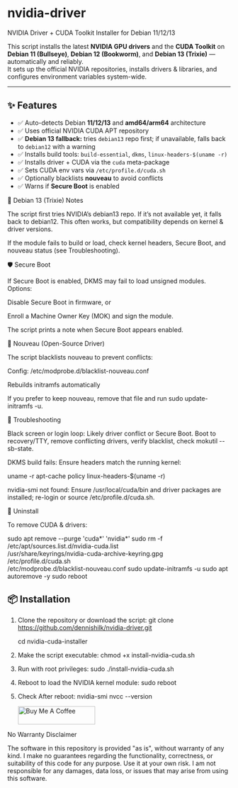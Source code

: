 # nvidia-driver
NVIDIA Driver + CUDA Toolkit Installer for Debian 11/12/13

This script installs the latest **NVIDIA GPU drivers** and the **CUDA Toolkit** on **Debian 11 (Bullseye)**, **Debian 12 (Bookworm)**, and **Debian 13 (Trixie)** — automatically and reliably.  
It sets up the official NVIDIA repositories, installs drivers & libraries, and configures environment variables system-wide.

---

## ✨ Features
- ✅ Auto-detects Debian **11/12/13** and **amd64/arm64** architecture
- ✅ Uses official NVIDIA CUDA APT repository
- ✅ **Debian 13 fallback:** tries `debian13` repo first; if unavailable, falls back to `debian12` with a warning
- ✅ Installs build tools: `build-essential`, `dkms`, `linux-headers-$(uname -r)`
- ✅ Installs driver + CUDA via the `cuda` meta-package
- ✅ Sets CUDA env vars via `/etc/profile.d/cuda.sh`
- ✅ Optionally blacklists **nouveau** to avoid conflicts
- ✅ Warns if **Secure Boot** is enabled


🧭 Debian 13 (Trixie) Notes

The script first tries NVIDIA’s debian13 repo.
If it’s not available yet, it falls back to debian12. This often works, but compatibility depends on kernel & driver versions.

If the module fails to build or load, check kernel headers, Secure Boot, and nouveau status (see Troubleshooting).

🛡️ Secure Boot

If Secure Boot is enabled, DKMS may fail to load unsigned modules. Options:

Disable Secure Boot in firmware, or

Enroll a Machine Owner Key (MOK) and sign the module.

The script prints a note when Secure Boot appears enabled.


🚫 Nouveau (Open-Source Driver)

The script blacklists nouveau to prevent conflicts:

Config: /etc/modprobe.d/blacklist-nouveau.conf

Rebuilds initramfs automatically

If you prefer to keep nouveau, remove that file and run sudo update-initramfs -u.


🧰 Troubleshooting

Black screen or login loop: Likely driver conflict or Secure Boot. Boot to recovery/TTY, remove conflicting drivers, verify blacklist, check mokutil --sb-state.

DKMS build fails: Ensure headers match the running kernel:

uname -r
apt-cache policy linux-headers-$(uname -r)


nvidia-smi not found: Ensure /usr/local/cuda/bin and driver packages are installed; re-login or source /etc/profile.d/cuda.sh.


🧩 Uninstall

To remove CUDA & drivers:

sudo apt remove --purge 'cuda*' 'nvidia*'
sudo rm -f /etc/apt/sources.list.d/nvidia-cuda.list \
           /usr/share/keyrings/nvidia-cuda-archive-keyring.gpg \
           /etc/profile.d/cuda.sh \
           /etc/modprobe.d/blacklist-nouveau.conf
sudo update-initramfs -u
sudo apt autoremove -y
sudo reboot



## 📦 Installation

1. Clone the repository or download the script:
   git clone https://github.com/dennishilk/nvidia-driver.git
   
   cd nvidia-cuda-installer
  
3. Make the script executable:
   chmod +x install-nvidia-cuda.sh

4. Run with root privileges:
   sudo ./install-nvidia-cuda.sh

5. Reboot to load the NVIDIA kernel module:
   sudo reboot

6. Check After reboot:
   nvidia-smi
   nvcc --version

    <a href="https://www.buymeacoffee.com/dennishilk" target="_blank"><img src="https://cdn.buymeacoffee.com/buttons/default-orange.png" alt="Buy Me A Coffee" height="41" width="174"></a>



No Warranty Disclaimer

The software in this repository is provided "as is", without warranty of any kind.
I make no guarantees regarding the functionality, correctness, or suitability of this code for any purpose.
Use it at your own risk. I am not responsible for any damages, data loss, or issues that may arise from using this software.
